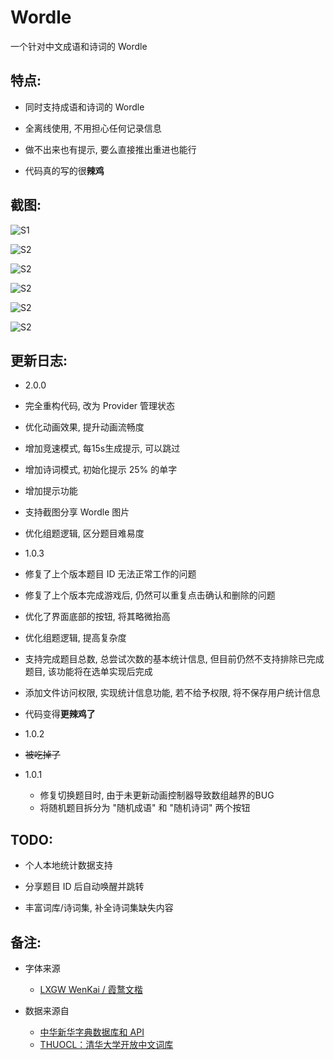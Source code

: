 # Wordle

一个针对中文成语和诗词的 Wordle

## 特点:

* 同时支持成语和诗词的 Wordle

* 全离线使用, 不用担心任何记录信息

* 做不出来也有提示, 要么直接推出重进也能行

* 代码真的写的很**辣鸡**

## 截图:

![S1](./screenshots/main.jpg)

![S2](./screenshots/screenshot.jpg)

![S2](./screenshots/screenshot_0.jpg)

![S2](./screenshots/screenshot_1.jpg)

![S2](./screenshots/screenshot_2.jpg)

![S2](./screenshots/screenshot_3.jpg)

## 更新日志:

* 2.0.0
 * 完全重构代码, 改为 Provider 管理状态
 * 优化动画效果, 提升动画流畅度
 * 增加竞速模式, 每15s生成提示, 可以跳过
 * 增加诗词模式, 初始化提示 25% 的单字
 * 增加提示功能
 * 支持截图分享 Wordle 图片
 * 优化组题逻辑, 区分题目难易度

* 1.0.3
 * 修复了上个版本题目 ID 无法正常工作的问题
 * 修复了上个版本完成游戏后, 仍然可以重复点击确认和删除的问题
 * 优化了界面底部的按钮, 将其略微抬高
 * 优化组题逻辑, 提高复杂度
 * 支持完成题目总数, 总尝试次数的基本统计信息, 但目前仍然不支持排除已完成题目, 该功能将在选单实现后完成
 * 添加文件访问权限, 实现统计信息功能, 若不给予权限, 将不保存用户统计信息
 * 代码变得**更辣鸡了**

* 1.0.2
 * ~~被吃掉了~~

* 1.0.1
  * 修复切换题目时, 由于未更新动画控制器导致数组越界的BUG
  * 将随机题目拆分为 "随机成语" 和 "随机诗词" 两个按钮



## TODO:

* 个人本地统计数据支持

* 分享题目 ID 后自动唤醒并跳转

* 丰富词库/诗词集, 补全诗词集缺失内容

## 备注:

* 字体来源
  * [LXGW WenKai / 霞鹜文楷](https://github.com/lxgw/LxgwWenKai)

* 数据来源自
  * [中华新华字典数据库和 API](https://github.com/pwxcoo/chinese-xinhua)
  * [THUOCL：清华大学开放中文词库](http://thuocl.thunlp.org/)

